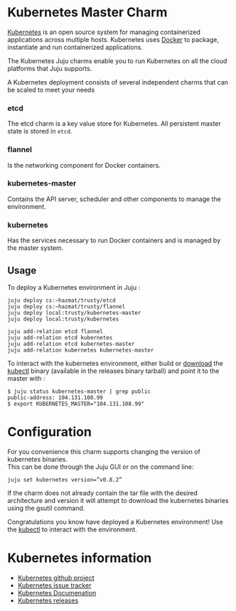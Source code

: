 Kubernetes Master Charm
=======================

[Kubernetes](https://github.com/googlecloudplatform/kubernetes) is an open
source  system for managing containerized applications across multiple hosts.
Kubernetes uses [Docker](http://www.docker.io/) to package, instantiate and run
containerized applications.  

The Kubernetes Juju charms enable you to run Kubernetes on all the cloud
platforms that Juju supports.

A Kubernetes deployment consists of several independent charms that can be
scaled to meet your needs

### etcd
The etcd charm is a key value store for Kubernetes.  All persistent master state
is stored in `etcd`.

### flannel
Is the networking component for Docker containers.

### kubernetes-master
Contains the API server, scheduler and other components to manage the
environment.

### kubernetes
Has the services necessary to run Docker containers and is managed by the master
system.

Usage
-----

To deploy a Kubernetes environment in Juju :


    juju deploy cs:~hazmat/trusty/etcd
    juju deploy cs:~hazmat/trusty/flannel
    juju deploy local:trusty/kubernetes-master
    juju deploy local:trusty/kubernetes

    juju add-relation etcd flannel
    juju add-relation etcd kubernetes
    juju add-relation etcd kubernetes-master
    juju add-relation kubernetes kubernetes-master


To interact with the kubernetes environment, either build or
[download](https://github.com/GoogleCloudPlatform/kubernetes/releases) the
[kubectl](https://github.com/GoogleCloudPlatform/kubernetes/blob/master/docs/kubectl.md)
binary (available in the releases binary tarball) and point it to the master with :


    $ juju status kubernetes-master | grep public
    public-address: 104.131.108.99
    $ export KUBERNETES_MASTER="104.131.108.99"

# Configuration
For you convenience this charm supports changing the version of kubernetes binaries.  
This can be done through the Juju GUI or on the command line:

    juju set kubernetes version=”v0.8.2”

If the charm does not already contain the tar file with the desired architecture 
and version it will attempt to download the kubernetes binaries using the gsutil 
command.

Congratulations you know have deployed a Kubernetes environment! Use the
[kubectl](https://github.com/GoogleCloudPlatform/kubernetes/blob/master/docs/kubectl.md) 
to interact with the environment.

# Kubernetes information

- [Kubernetes github project](https://github.com/GoogleCloudPlatform/kubernetes)
- [Kubernetes issue tracker](https://github.com/GoogleCloudPlatform/kubernetes/issues)
- [Kubernetes Documenation](https://github.com/GoogleCloudPlatform/kubernetes/tree/master/docs)
- [Kubernetes releases](https://github.com/GoogleCloudPlatform/kubernetes/releases)
